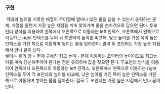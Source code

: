 ### 구현
​
막대의 높이를 기록한 배열이 주어질때 얼마나 많은 물을 담을 수 있는지 출력하는 문제.  배열을 돌면서 가장 높은 지점을 계속 찾아가며 물을 순차적으로 담으면 된다.  투포인터 방식을 이용하여 왼쪽에서 오른쪽으로 이동하는 left 인덱스, 오른쪽에서 왼쪽으로 이동하는 right 인덱스를 두어 각 포인터의 높이를 비교해, 낮은 높이를 가진 쪽이 높은 인덱스를 가진 쪽으로 이동하며 쌓이는 물을 담아준다. 결국 두 포인터는 가장 높은 지점에서 만나 끝이 난다.  <br/> 쌓이는 물의 양 = 현재 구해진 최고 높이 - 현재 이동하는 포인터의 높이이므로 최고높이를 계속 갱신해주어야 한다는 점만 유의하며 값을 찾으면 된다.
투포인터 방식을 이용하여 왼쪽에서 오른쪽으로 이동하는 left 인덱스, 오른쪽에서 왼쪽으로 이동하는 right 인덱스를 두어 각 포인터의 높이를 비교해, 낮은 높이를 가진 쪽이 높은 인덱스를 가진 쪽으로 이동하며 쌓이는 물을 담아준다. 결국 두 포인터는 가장 높은 지점에서 만나 끝이 난다.
​
​
​
​
​
​